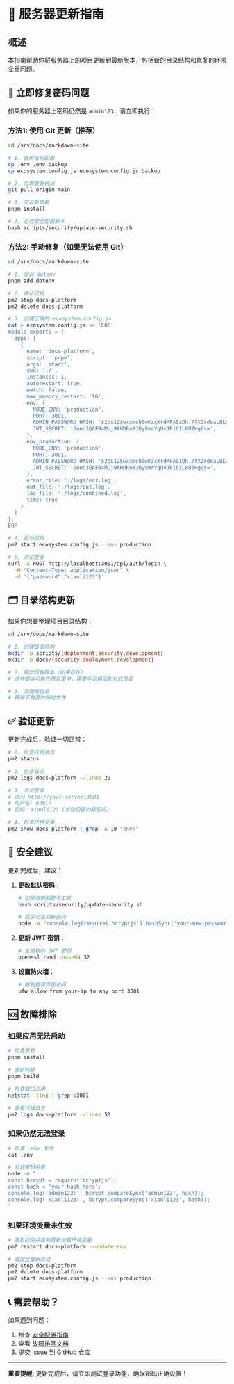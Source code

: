 # 🚀 服务器更新指南

## 概述

本指南帮助你将服务器上的项目更新到最新版本，包括新的目录结构和修复的环境变量问题。

## 🔧 立即修复密码问题

如果你的服务器上密码仍然是 `admin123`，请立即执行：

### 方法1: 使用 Git 更新（推荐）

```bash
cd /srv/docs/markdown-site

# 1. 备份当前配置
cp .env .env.backup
cp ecosystem.config.js ecosystem.config.js.backup

# 2. 拉取最新代码
git pull origin main

# 3. 安装新依赖
pnpm install

# 4. 运行安全配置脚本
bash scripts/security/update-security.sh
```

### 方法2: 手动修复（如果无法使用 Git）

```bash
cd /srv/docs/markdown-site

# 1. 安装 dotenv
pnpm add dotenv

# 2. 停止应用
pm2 stop docs-platform
pm2 delete docs-platform

# 3. 创建正确的 ecosystem.config.js
cat > ecosystem.config.js << 'EOF'
module.exports = {
  apps: [
    {
      name: 'docs-platform',
      script: 'pnpm',
      args: 'start',
      cwd: './',
      instances: 1,
      autorestart: true,
      watch: false,
      max_memory_restart: '1G',
      env: {
        NODE_ENV: 'production',
        PORT: 3001,
        ADMIN_PASSWORD_HASH: '$2b$12$wxxmcb0wKzxXrdMFASiOh.7fX2rdeaL8LWxoJ9Z4OhjpKHRKFwNHO',
        JWT_SECRET: '6oec3QAFB4MUj9AHDRoRJDy9mrYqUvJRi6IL8UZHgZs=',
      },
      env_production: {
        NODE_ENV: 'production',
        PORT: 3001,
        ADMIN_PASSWORD_HASH: '$2b$12$wxxmcb0wKzxXrdMFASiOh.7fX2rdeaL8LWxoJ9Z4OhjpKHRKFwNHO',
        JWT_SECRET: '6oec3QAFB4MUj9AHDRoRJDy9mrYqUvJRi6IL8UZHgZs=',
      },
      error_file: './logs/err.log',
      out_file: './logs/out.log',
      log_file: './logs/combined.log',
      time: true
    }
  ]
};
EOF

# 4. 启动应用
pm2 start ecosystem.config.js --env production

# 5. 测试登录
curl -X POST http://localhost:3001/api/auth/login \
  -H "Content-Type: application/json" \
  -d '{"password":"xiaoli123"}'
```

## 🗂️ 目录结构更新

如果你想要整理项目目录结构：

```bash
cd /srv/docs/markdown-site

# 1. 创建目录结构
mkdir -p scripts/{deployment,security,development}
mkdir -p docs/{security,deployment,development}

# 2. 移动现有脚本（如果存在）
# 这些脚本可能在根目录中，需要手动移动到对应目录

# 3. 清理根目录
# 移除不需要的临时文件
```

## ✅ 验证更新

更新完成后，验证一切正常：

```bash
# 1. 检查应用状态
pm2 status

# 2. 检查日志
pm2 logs docs-platform --lines 20

# 3. 测试登录
# 访问 http://your-server:3001
# 用户名: admin
# 密码: xiaoli123 (或你设置的新密码)

# 4. 检查环境变量
pm2 show docs-platform | grep -A 10 "env:"
```

## 🔐 安全建议

更新完成后，建议：

1. **更改默认密码**：
   ```bash
   # 如果有新的脚本工具
   bash scripts/security/update-security.sh
   
   # 或手动生成新密码
   node -e "console.log(require('bcryptjs').hashSync('your-new-password', 12))"
   ```

2. **更新 JWT 密钥**：
   ```bash
   # 生成新的 JWT 密钥
   openssl rand -base64 32
   ```

3. **设置防火墙**：
   ```bash
   # 限制管理界面访问
   ufw allow from your-ip to any port 3001
   ```

## 🆘 故障排除

### 如果应用无法启动

```bash
# 检查依赖
pnpm install

# 重新构建
pnpm build

# 检查端口占用
netstat -tlnp | grep :3001

# 查看详细日志
pm2 logs docs-platform --lines 50
```

### 如果仍然无法登录

```bash
# 检查 .env 文件
cat .env

# 验证密码哈希
node -e "
const bcrypt = require('bcryptjs');
const hash = 'your-hash-here';
console.log('admin123:', bcrypt.compareSync('admin123', hash));
console.log('xiaoli123:', bcrypt.compareSync('xiaoli123', hash));
"
```

### 如果环境变量未生效

```bash
# 重启应用并强制重新加载环境变量
pm2 restart docs-platform --update-env

# 或完全重新启动
pm2 stop docs-platform
pm2 delete docs-platform
pm2 start ecosystem.config.js --env production
```

## 📞 需要帮助？

如果遇到问题：

1. 检查 [安全配置指南](./docs/security/SECURITY-SETUP.md)
2. 查看 [故障排除文档](./docs/security/README-SECURITY.md)
3. 提交 Issue 到 GitHub 仓库

---

**重要提醒**: 更新完成后，请立即测试登录功能，确保密码正确设置！

